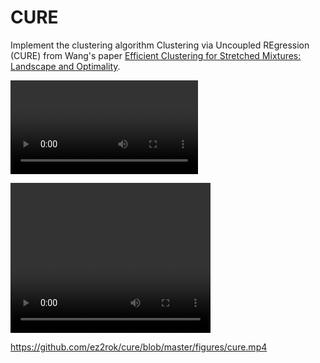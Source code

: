 # CURE
Implement the clustering algorithm Clustering  via  Uncoupled  REgression (CURE) from Wang's paper [Efficient Clustering for Stretched Mixtures: Landscape and Optimality](https://arxiv.org/abs/2003.09960).

![CURE Animation](/figures/cure.mp4)

<video width="320" height="240" controls>
  <source src="/figures/cure.mp4" type="video/mp4">
</video>

https://github.com/ez2rok/cure/blob/master/figures/cure.mp4
